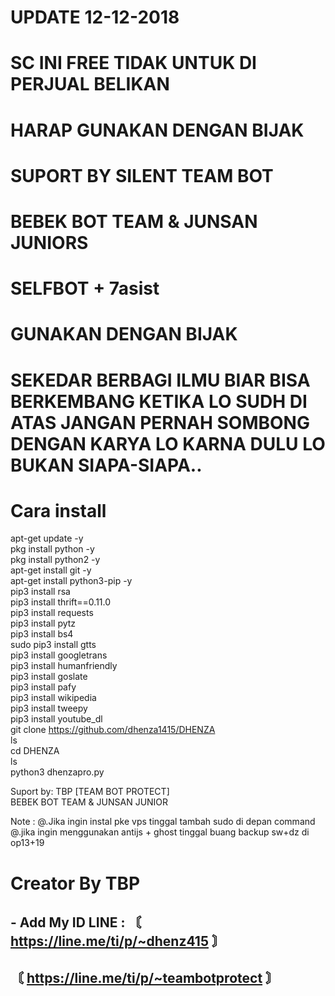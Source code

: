 # UPDATE 12-12-2018<br>
# SC INI FREE TIDAK UNTUK DI PERJUAL BELIKAN<br>
# HARAP GUNAKAN DENGAN BIJAK<br>
# SUPORT BY SILENT TEAM BOT<br>
# BEBEK BOT TEAM & JUNSAN JUNIORS<br>
# SELFBOT + 7asist<br>

# GUNAKAN DENGAN BIJAK <br>
# SEKEDAR BERBAGI ILMU BIAR BISA BERKEMBANG KETIKA LO SUDH DI ATAS JANGAN PERNAH SOMBONG DENGAN KARYA LO KARNA DULU LO BUKAN SIAPA-SIAPA.. <br>


# Cara install <br>

apt-get update -y <br>
pkg install python -y <br>
pkg install python2 -y <br>
apt-get install git -y <br>
apt-get install python3-pip -y <br> 
pip3 install rsa <br> 
pip3 install thrift==0.11.0 <br> 
pip3 install requests <br> 
pip3 install pytz <br> 
pip3 install bs4 <br> 
sudo pip3 install gtts <br> 
pip3 install googletrans <br> 
pip3 install humanfriendly<br> 
pip3 install goslate<br> 
pip3 install pafy<br> 
pip3 install wikipedia <br> 
pip3 install tweepy<br> 
pip3 install youtube_dl<br> 
git clone https://github.com/dhenza1415/DHENZA<br> 
ls<br> 
cd DHENZA<br> 
ls<br> 
python3 dhenzapro.py<br> 


Suport by: TBP [TEAM BOT PROTECT]<br> 
                BEBEK BOT TEAM & JUNSAN JUNIOR <br> 
          
Note : @.Jika ingin instal pke vps tinggal tambah sudo di depan command<br>
       @.jika ingin menggunakan antijs + ghost tinggal buang backup sw+dz di op13+19<br>  


# Creator By TBP <br> 
## - Add My ID LINE : 〘 https://line.me/ti/p/~dhenz415 〙<br> 
##                   〘 https://line.me/ti/p/~teambotprotect 〙<br> 

